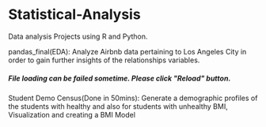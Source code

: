 # Statistical-Analysis

Data analysis Projects using R and Python. 

pandas_final(EDA): Analyze Airbnb data pertaining to Los Angeles City in order to gain further insights of the relationships variables.
##### File loading can be failed sometime. Please click "Reload" button. 

Student Demo Census(Done in 50mins): Generate a demographic profiles of the students with healthy and also for students with unhealthy BMI, Visualization and creating a BMI Model 
